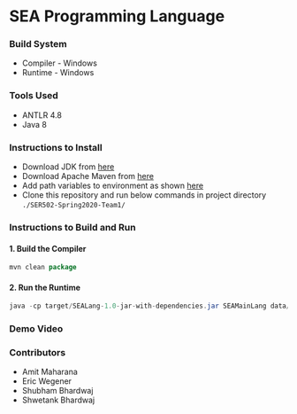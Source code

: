 # SEA Programming Language

### Build System
* Compiler - Windows
* Runtime - Windows

### Tools Used
* ANTLR 4.8
* Java 8

### Instructions to Install
* Download JDK from [here](https://www.oracle.com/java/technologies/javase/javase-jdk8-downloads.html)
* Download Apache Maven from [here](https://maven.apache.org/download.cgi)
* Add path variables to environment as shown [here](https://mkyong.com/maven/how-to-install-maven-in-windows/)
* Clone this repository and run below commands in project directory 
```./SER502-Spring2020-Team1/```

### Instructions to Build and Run

#### 1. Build the Compiler
```java
mvn clean package
```

#### 2. Run the Runtime
```java
java -cp target/SEALang-1.0-jar-with-dependencies.jar SEAMainLang data/filename.sea
```

### Demo Video

### Contributors
* Amit Maharana
* Eric Wegener
* Shubham Bhardwaj
* Shwetank Bhardwaj
